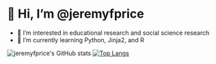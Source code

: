 # 👋 Hi, I’m @jeremyfprice

- 👀 I’m interested in educational research and social science research
- 🌱 I’m currently learning Python, Jinja2, and R

![jeremyfprice's GitHub stats](https://github-readme-stats.vercel.app/api?username=jeremyfprice&show_icons=true&theme=calm)
[![Top Langs](https://github-readme-stats.vercel.app/api/top-langs/?username=jeremyfprice&layout=compact&theme=calm)](https://github.com/jerermyfprice/github-readme-stats)

<!---
jeremyfprice/jeremyfprice is a ✨ special ✨ repository because its `README.md` (this file) appears on your GitHub profile.
You can click the Preview link to take a look at your changes.
--->
